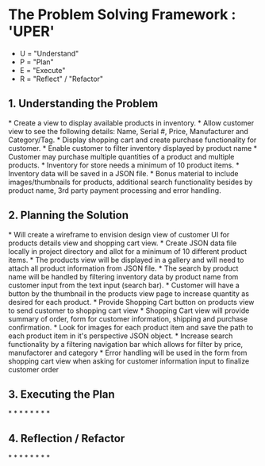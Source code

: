 <h1>The Problem Solving Framework : 'UPER'</h1>

- U = "Understand"
- P = "Plan"
- E = "Execute"
- R = "Reflect" / "Refactor"

<h2>1. Understanding the Problem</h2>
* Create a view to display available products in inventory.
* Allow customer view to see the following details: Name, Serial #, Price, Manufacturer and Category/Tag.
* Display shopping cart and create purchase functionality for customer.
* Enable customer to filter inventory displayed by product name
* Customer may purchase multiple quantities of a product and multiple products.
* Inventory for store needs a minimum of 10 product items.
* Inventory data will be saved in a JSON file.
* Bonus material to include images/thumbnails for products, additional search functionality besides by product name, 3rd party payment processing and error handling. 
<h2>
    2. Planning the Solution
</h2>
* Will create a wireframe to envision design view of customer UI for products details view and shopping cart view.
* Create JSON data file locally in project directory and allot for a minimum of 10 different product items.
* The products view will be displayed in a gallery and will need to attach all product information from JSON file.
* The search by product name will be handled by filtering inventory data by product name from customer input from the text input (search bar).
* Customer will have a button by the thumbnail in the products view page to increase quantity as desired for each product.
* Provide Shopping Cart button on products view to send customer to shopping cart view
* Shopping Cart view will provide summary of order, form for customer information, shipping and purchase confirmation. 
* Look for images for each product item and save the path to each product item in it's perspective JSON object.
* Increase search functionality by a filtering navigation bar which allows for filter by price, manufactorer and category
* Error handling will be used in the form from shopping cart view when asking for customer information input to finalize customer order
<h2>
    3. Executing the Plan
</h2>
*
*
*
*
*
*
*
*
<h2>
    4. Reflection / Refactor
</h2>
*
*
*
*
*
*
*
*
